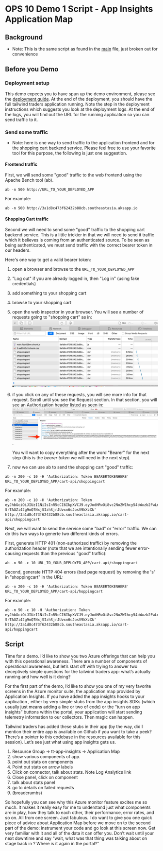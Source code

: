 # OPS 10 Demo 1 Script - App Insights Application Map

## Background
* Note: This is the same script as found in the [main](../scripts/main.md) file, just broken out for convenience

## Before you Demo

### Deployment setup
This demo expects you to have spun up the demo environment, please see the [deployment guide](../../deployment/README.md). At the end of the deployment, you should have the full tailwind traders application running. Note the step in the deployment instructions which suggests you look at the deployment logs. At the end of the logs, you will find out the URL for the running application so you can send traffic to it.

### Send some traffic

* Note: here is one way to send traffic to the application frontend and for the shopping cart backend service. Please feel free to use your favorite tool for this purpose, the following is just one suggestion.

#### Frontend traffic
First, we will send some "good" traffic to the web frontend using the Apache Bench tool (ab).

```
ab -n 500 http://URL_TO_YOUR_DEPLOYED_APP
```

For example:
```
ab -n 500 http://3a1d8c473f62432b88cb.southeastasia.aksapp.io
```


#### Shopping Cart traffic
Second we will need to send some "good" traffic to the shopping cart backend service. This is a little trickier in that we will need to send it traffic which it believes is coming from an authenticated source. To be seen as being authenticated, we must send traffic with the correct bearer token in our headers.

Here's one way to get a valid bearer token:

1. open a browser and browse to the ```URL_TO_YOUR_DEPLOYED_APP```
1. "Log out" if you are already logged in, then "Log in" (using fake credentials)
1. add something to your shopping cart
1. browse to your shopping cart
1. open the web inspector in your browser. You will see a number of requests going to "shopping cart" as in: ![Figure 1](./figure1.png)
1. if you click on any of these requests, you will see more info for that request. Scroll until you see the Request section. In that section, you will see an Authorization header listed as seen in: ![Figure 2](figure2.png).

	You will want to copy everything after the word "Bearer" for the next step (this is the *bearer token* we will need in the next step).
1. now we can use ab to send the shopping cart "good" traffic:

```
ab -n 200 -c 10 -H 'Authorization: Token BEARERTOKENHERE' URL_TO_YOUR_DEPLOYED_APP/cart-api/shoppingcart
````
For example:
```
ab -n 200 -c 10 -H 'Authorization: Token eyJhbGciOiJIUzI1NiIsInR5cCI6IkpXVCJ9.eyJodHRwOi8vc2NoZW1hcy54bWxzb2FwLm9yZy93cy8yMDA1LzA1L2lkZW50aXR5L2NsYWltcy9uYW1lIjoic2Rmc2RAc2Rmc2YuY29tIiwiaHR0cDovL3NjaGVtYXMueG1sc29hcC5vcmcvd3MvMjAwNS8wNS9pZGVudGl0eS9jbGFpbXMvc2lkIjoiYzdjMGYyZDctODA4My00MGU3LTkxNmEtOWYzZDFhNTNhOGVmIiwiZXhwIjoxNTcxNzYzMDQ2LCJpc3MiOiJUVEZha2VMb2dpbiJ9.x-SrTAGZi42g9mQ7NxjSIzhSjrJUvxn6cJosV9kXzXk' http://3a1d8c473f62432b88cb.southeastasia.aksapp.io/cart-api/shoppingcart
```

Next, we will want to send the service some "bad" or "error" traffic. We can do this two ways to generte two different kinds of errors.

First, generate HTTP 401 (non-authorized traffic) by removing the authorization header (note that we are intentionally sending fewer error-causing requests than the previous "good" traffic):

```
ab -n 50 -c 10 URL_TO_YOUR_DEPLOYED_APP/cart-api/shoppingcart
```
Second, generate HTTP 404 errors (bad page request) by removing the 's' in "shoppingcart" in the URL:

```
ab -n 200 -c 10 -H 'Authorization: Token BEARERTOKENHERE' URL_TO_YOUR_DEPLOYED_APP/cart-api/hoppingcart
```
For example:
```
ab -n 50 -c 10 -H 'Authorization: Token eyJhbGciOiJIUzI1NiIsInR5cCI6IkpXVCJ9.eyJodHRwOi8vc2NoZW1hcy54bWxzb2FwLm9yZy93cy8yMDA1LzA1L2lkZW50aXR5L2NsYWltcy9uYW1lIjoic2Rmc2RAc2Rmc2YuY29tIiwiaHR0cDovL3NjaGVtYXMueG1sc29hcC5vcmcvd3MvMjAwNS8wNS9pZGVudGl0eS9jbGFpbXMvc2lkIjoiYzdjMGYyZDctODA4My00MGU3LTkxNmEtOWYzZDFhNTNhOGVmIiwiZXhwIjoxNTcxNzYzMDQ2LCJpc3MiOiJUVEZha2VMb2dpbiJ9.x-SrTAGZi42g9mQ7NxjSIzhSjrJUvxn6cJosV9kXzXk' http://3a1d8c473f62432b88cb.southeastasia.aksapp.io/cart-api/hoppingcart
```

## Script

Time for a demo. I’d like to show you two Azure offerings that can help you with this operational awareness. There are a number of components of operational awareness, but let’s start off with   trying to answer two deceptively simple questions for the tailwind traders app: what’s actually running and how well is it doing?

For the first part of the demo, I’d like to show you one of my very favorite screens in the Azure monitor suite, the application map provided by Application Insights. If you have added the app insights hooks to your application , either by very simple stubs from the app insights SDKs (which usually just means adding a line or two of code) or the “turn on app insights” buttons within the portal, your application will start  sending telemetry information to our collectors. Then magic can happen.

Tailwind traders has added these stubs in their app (by the way, did I mention their entire app is available on Github if you want to take a peek? There’s a pointer to this codebase in the resources available for this session). Let’s see just what using app insights gets us.

1. Resource Group -> tt-app-insights -> Application Map
1. show various components of app.
1. point out stats on components
1. Point out stats on arrow labels
1. Click on connector, talk about stats. Note Log Analytics link
1. Close panel, click on component
1. talk about stats panel
1. go to details on failed requests
1. (breadcrumbs)

So hopefully you can see why this Azure monitor feature excites me so much. It makes it really easy for me to understand just what components are in play, how they talk to each other, their performance, error rates, and so on. All from one screen. Just fabulous. I do want to give you one quick piece of advice about Application Map before we move on to the second part of the demo: instrument your code and go look at this screen now. Get very familiar with it and all of the data it can offer you. Don’t wait until your next downtime and say “wait, what was that thing <presenter name> was talking about on stage back in <current month>? Where is it again in the portal?”
